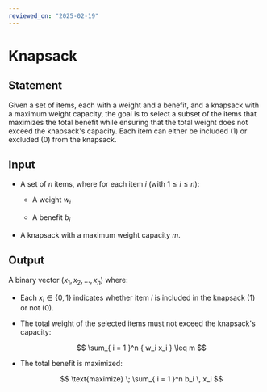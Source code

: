 ```yaml
---
reviewed_on: "2025-02-19"
---
```


# Knapsack

## Statement

Given a set of items, each with a weight and a benefit, and a knapsack with a maximum weight capacity, the goal is to select a subset of the items that maximizes the total benefit while ensuring that the total weight does not exceed the knapsack's capacity. Each item can either be included ($1$) or excluded ($0$) from the knapsack.

## Input

- A set of $n$ items, where for each item $i$ (with $1 \leq i \leq n$):

	- A weight $w_i$

	- A benefit $b_i$

- A knapsack with a maximum weight capacity $m$.

## Output

A binary vector $(x_1,x_2,\dots,x_n)$ where:

- Each $x_i \in \{0,1\}$ indicates whether item $i$ is included in the knapsack ($1$) or not ($0$).

- The total weight of the selected items must not exceed the knapsack's capacity:

	$$
	\sum_{ i = 1 }^n { w_i x_i } \leq m
	$$

- The total benefit is maximized:

	$$
	\text{maximize} \; \sum_{ i = 1 }^n b_i \, x_i
	$$
